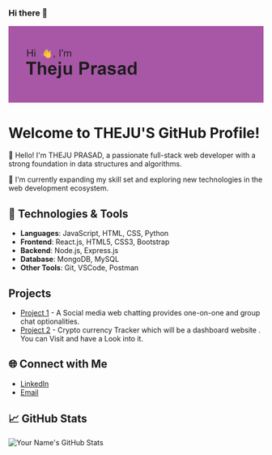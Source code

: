 ### Hi there 👋
<img src="https://github.com/thejuprasad/thejuprasad/blob/main/header.png" alt="banner that says Sarah hart Landolt - software developer, artist, designer">

# Welcome to THEJU'S GitHub Profile!

👋 Hello! I'm THEJU PRASAD, a passionate full-stack web developer with a strong foundation in data structures and algorithms.

🌱 I'm currently expanding my skill set and exploring new technologies in the web development ecosystem.

## 🚀 Technologies & Tools

- **Languages**: JavaScript, HTML, CSS, Python
- **Frontend**: React.js, HTML5, CSS3, Bootstrap
- **Backend**: Node.js, Express.js
- **Database**: MongoDB, MySQL
- **Other Tools**: Git, VSCode, Postman

## Projects

- [Project 1](https://github.com/thejuprasad/Talk-A-Tive-App) - A Social media web chatting provides one-on-one and group chat optionalities.
- [Project 2](https://github.com/thejuprasad/react-crypto-tracker-app/tree/main) - Crypto currency Tracker which will be a dashboard website . You can Visit and have a Look into it.

## 🌐 Connect with Me

- [LinkedIn](https://www.linkedin.com/in/g-theju-prasad-8b2747157)
- [Email](mailto:tthejuprasad00@gmail.com)

## 📈 GitHub Stats

![Your Name's GitHub Stats](https://github-readme-stats.vercel.app/api?username=yourusername&show_icons=true&hide_title=true&count_private=true&hide=prs&theme=radical)


